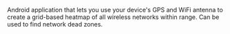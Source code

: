Android application that lets you use your device's GPS and WiFi antenna to create a grid-based heatmap of all wireless networks within range. Can be used to find network dead zones. 